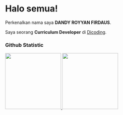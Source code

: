 # Halo semua! 
 
Perkenalkan nama saya **DANDY ROYYAN FIRDAUS**.<br>
 
Saya seorang **Curriculum Developer** di [Dicoding](https://www.dicoding.com/).<br>
 
### Github Statistic
<p align="left">
<a href="https://github.com/INDandy">
  <img height="180em" src="https://github-readme-stats-eight-theta.vercel.app/api?username=indandy&show_icons=true&theme=algolia&include_all_commits=true&count_private=true"/>
  <img height="180em" src="https://github-readme-stats-eight-theta.vercel.app/api/top-langs/?username=indandy&layout=compact&layout=compact&theme=algolia"/>
</a>
</p>
